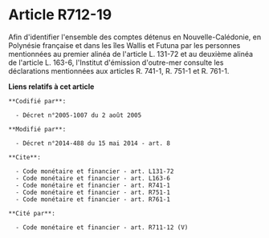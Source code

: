 # Article R712-19

Afin d'identifier l'ensemble des comptes détenus en Nouvelle-Calédonie, en Polynésie française et dans les îles Wallis et
Futuna par les personnes mentionnées au premier alinéa de l'article L. 131-72 et au deuxième alinéa de l'article L. 163-6,
l'Institut d'émission d'outre-mer consulte les déclarations mentionnées aux articles R. 741-1, R. 751-1 et R. 761-1.

**Liens relatifs à cet article**

	**Codifié par**:

	  - Décret n°2005-1007 du 2 août 2005

	**Modifié par**:

	  - Décret n°2014-488 du 15 mai 2014 - art. 8

	**Cite**:

	  - Code monétaire et financier - art. L131-72
	  - Code monétaire et financier - art. L163-6
	  - Code monétaire et financier - art. R741-1
	  - Code monétaire et financier - art. R751-1
	  - Code monétaire et financier - art. R761-1

	**Cité par**:

	  - Code monétaire et financier - art. R711-12 (V)
